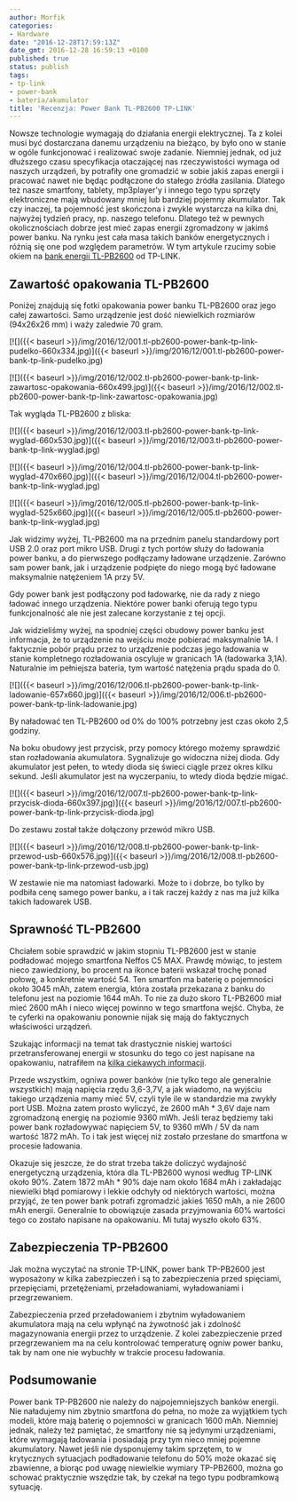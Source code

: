 ```yaml
---
author: Morfik
categories:
- Hardware
date: "2016-12-28T17:59:13Z"
date_gmt: 2016-12-28 16:59:13 +0100
published: true
status: publish
tags:
- tp-link
- power-bank
- bateria/akumulator
title: 'Recenzja: Power Bank TL-PB2600 TP-LINK'
---
```


Nowsze technologie wymagają do działania energii elektrycznej. Ta z kolei musi być dostarczana
danemu urządzeniu na bieżąco, by było ono w stanie w ogóle funkcjonować i realizować swoje zadanie.
Niemniej jednak, od już dłuższego czasu specyfikacja otaczającej nas rzeczywistości wymaga od
naszych urządzeń, by potrafiły one gromadzić w sobie jakiś zapas energii i pracować nawet nie będąc
podłączone do stałego źródła zasilania. Dlatego też nasze smartfony, tablety, mp3player'y i innego
tego typu sprzęty elektroniczne mają wbudowany mniej lub bardziej pojemny akumulator. Tak czy
inaczej, ta pojemność jest skończona i zwykle wystarcza na kilka dni, najwyżej tydzień pracy, np.
naszego telefonu. Dlatego też w pewnych okolicznościach dobrze jest mieć zapas energii zgromadzony w
jakimś power banku. Na rynku jest cała masa takich banków energetycznych i różnią się one pod
względem parametrów. W tym artykule rzucimy sobie okiem na [bank energii
TL-PB2600](http://www.tp-link.com.pl/products/details/cat-5689_TL-PB2600.html) od TP-LINK.

<!--more-->
## Zawartość opakowania TL-PB2600

Poniżej znajdują się fotki opakowania power banku TL-PB2600 oraz jego całej zawartości. Samo
urządzenie jest dość niewielkich rozmiarów (94x26x26 mm) i waży zaledwie 70
gram.

[![]({{< baseurl >}}/img/2016/12/001.tl-pb2600-power-bank-tp-link-pudelko-660x334.jpg)]({{< baseurl >}}/img/2016/12/001.tl-pb2600-power-bank-tp-link-pudelko.jpg)

[![]({{< baseurl >}}/img/2016/12/002.tl-pb2600-power-bank-tp-link-zawartosc-opakowania-660x499.jpg)]({{< baseurl >}}/img/2016/12/002.tl-pb2600-power-bank-tp-link-zawartosc-opakowania.jpg)

Tak wygląda TL-PB2600 z
bliska:

[![]({{< baseurl >}}/img/2016/12/003.tl-pb2600-power-bank-tp-link-wyglad-660x530.jpg)]({{< baseurl >}}/img/2016/12/003.tl-pb2600-power-bank-tp-link-wyglad.jpg)

[![]({{< baseurl >}}/img/2016/12/004.tl-pb2600-power-bank-tp-link-wyglad-470x660.jpg)]({{< baseurl >}}/img/2016/12/004.tl-pb2600-power-bank-tp-link-wyglad.jpg)

[![]({{< baseurl >}}/img/2016/12/005.tl-pb2600-power-bank-tp-link-wyglad-525x660.jpg)]({{< baseurl >}}/img/2016/12/005.tl-pb2600-power-bank-tp-link-wyglad.jpg)

Jak widzimy wyżej, TL-PB2600 ma na przednim panelu standardowy port USB 2.0 oraz port mikro USB.
Drugi z tych portów służy do ładowania power banku, a do pierwszego podłączamy ładowane urządzenie.
Zarówno sam power bank, jak i urządzenie podpięte do niego mogą być ładowane maksymalnie natężeniem
1A przy 5V.

Gdy power bank jest podłączony pod ładowarkę, nie da rady z niego ładować innego urządzenia.
Niektóre power banki oferują tego typu funkcjonalność ale nie jest zalecane korzystanie z tej
opcji.

Jak widzieliśmy wyżej, na spodniej części obudowy power banku jest informacja, że to urządzenie na
wejściu może pobierać maksymalnie 1A. I faktycznie pobór prądu przez to urządzenie podczas jego
ładowania w stanie kompletnego rozładowania oscyluje w granicach 1A (ładowarka 3,1A). Naturalnie im
pełniejsza bateria, tym wartość natężenia prądu spada do
0.

[![]({{< baseurl >}}/img/2016/12/006.tl-pb2600-power-bank-tp-link-ladowanie-657x660.jpg)]({{< baseurl >}}/img/2016/12/006.tl-pb2600-power-bank-tp-link-ladowanie.jpg)

By naładować ten TL-PB2600 od 0% do 100% potrzebny jest czas około 2,5 godziny.

Na boku obudowy jest przycisk, przy pomocy którego możemy sprawdzić stan rozładowania akumulatora.
Sygnalizuje go widoczna niżej dioda. Gdy akumulator jest pełen, to wtedy dioda się świeci ciągle
przez okres kilku sekund. Jeśli akumulator jest na wyczerpaniu, to wtedy dioda będzie
migać.

[![]({{< baseurl >}}/img/2016/12/007.tl-pb2600-power-bank-tp-link-przycisk-dioda-660x397.jpg)]({{< baseurl >}}/img/2016/12/007.tl-pb2600-power-bank-tp-link-przycisk-dioda.jpg)

Do zestawu został także dołączony przewód mikro
USB.

[![]({{< baseurl >}}/img/2016/12/008.tl-pb2600-power-bank-tp-link-przewod-usb-660x576.jpg)]({{< baseurl >}}/img/2016/12/008.tl-pb2600-power-bank-tp-link-przewod-usb.jpg)

W zestawie nie ma natomiast ładowarki. Może to i dobrze, bo tylko by podbiła cenę samego power
banku, a i tak raczej każdy z nas ma już kilka takich ładowarek USB.

## Sprawność TL-PB2600

Chciałem sobie sprawdzić w jakim stopniu TL-PB2600 jest w stanie podładować mojego smartfona Neffos
C5 MAX. Prawdę mówiąc, to jestem nieco zawiedziony, bo procent na ikonce baterii wskazał trochę
ponad połowę, a konkretnie wartość 54. Ten smartfon ma baterię o pojemności około 3045 mAh, zatem
energia, która została przekazana z banku do telefonu jest na poziomie 1644 mAh. To nie za dużo
skoro TL-PB2600 miał mieć 2600 mAh i nieco więcej powinno w tego smartfona wejść. Chyba, że te
cyferki na opakowaniu ponownie nijak się mają do faktycznych właściwości urządzeń.

Szukając informacji na temat tak drastycznie niskiej wartości przetransferowanej energii w stosunku
do tego co jest napisane na opakowaniu, natrafiłem na [kilka ciekawych
informacji](http://www.pcworld.pl/ranking/Power-banki-2015-Najlepsze-przenosne-ladowarki-w-Polsce,402499.html).

Przede wszystkim, ogniwa power banków (nie tylko tego ale generalnie wszystkich) mają napięcia rzędu
3,6-3,7V, a jak wiadomo, na wyjściu takiego urządzenia mamy mieć 5V, czyli tyle ile w standardzie ma
zwykły port USB. Można zatem prosto wyliczyć, że 2600 mAh \* 3,6V daje nam zgromadzoną energię na
poziomie 9360 mWh. Jeśli teraz będziemy taki power bank rozładowywać napięciem 5V, to 9360 mWh / 5V
da nam wartość 1872 mAh. To i tak jest więcej niż zostało przesłane do smartfona w procesie
ładowania.

Okazuje się jeszcze, że do strat trzeba także doliczyć wydajność energetyczną urządzenia, która dla
TL-PB2600 wynosi według TP-LINK około 90%. Zatem 1872 mAh \* 90% daje nam około 1684 mAh i
zakładając niewielki błąd pomiarowy i lekkie odchyły od niektórych wartości, można przyjąć, że ten
power bank potrafi zgromadzić jakieś 1650 mAh, a nie 2600 mAh energii. Generalnie to obowiązuje
zasada przyjmowania 60% wartości tego co zostało napisane na opakowaniu. Mi tutaj wyszło około 63%.

## Zabezpieczenia TP-PB2600

Jak można wyczytać na stronie TP-LINK, power bank TP-PB2600 jest wyposażony w kilka zabezpieczeń i
są to zabezpieczenia przed spięciami, przepięciami, przetężeniami, przeładowaniami, wyładowaniami i
przegrzewaniem.

Zabezpieczenia przed przeładowaniem i zbytnim wyładowaniem akumulatora mają na celu wpłynąć na
żywotność jak i zdolność magazynowania energii przez to urządzenie. Z kolei zabezpieczenie przed
przegrzewaniem ma na celu kontrolować temperaturę ogniw power banku, tak by nam one nie wybuchły w
trakcie procesu ładowania.

## Podsumowanie

Power bank TP-PB2600 nie należy do najpojemniejszych banków energii. Nie naładujemy nim zbytnio
smartfona do pełna, no może za wyjątkiem tych modeli, które mają baterię o pojemności w granicach
1600 mAh. Niemniej jednak, należy też pamiętać, że smartfony nie są jedynymi urządzeniami, które
wymagają ładowania i posiadają przy tym nieco mniej pojemne akumulatory. Nawet jeśli nie dysponujemy
takim sprzętem, to w krytycznych sytuacjach podładowanie telefonu do 50% może okazać się zbawienne,
a biorąc pod uwagę niewielkie wymiary TP-PB2600, można go schować praktycznie wszędzie tak, by
czekał na tego typu podbramkową sytuację.
